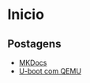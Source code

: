 # Inicio

## Postagens
- [MKDocs](postagens/Documentação/mkdocs.md)
- [U-boot com QEMU](postagens/Bootloader/U-boot_qemu.md)